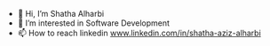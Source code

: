 - 👋 Hi, I’m Shatha Alharbi 
- 👀 I’m interested in Software Development 
- 📫 How to reach linkedin  www.linkedin.com/in/shatha-aziz-alharbi  



